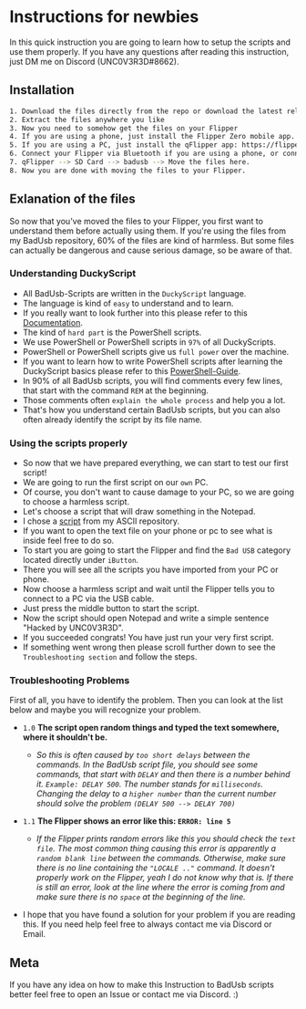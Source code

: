 # Instructions for newbies
In this quick instruction you are going to learn how to setup the scripts and use them properly.
If you have any questions after reading this instruction, just DM me on Discord (UNC0V3R3D#8662).

## Installation

``` sh
1. Download the files directly from the repo or download the latest release.
2. Extract the files anywhere you like
3. Now you need to somehow get the files on your Flipper
4. If you are using a phone, just install the Flipper Zero mobile app.
5. If you are using a PC, just install the qFlipper app: https://flipperzero.one/update
6. Connect your Flipper via Bluetooth if you are using a phone, or connect it via usb if you are on PC.
7. qFlipper --> SD Card --> badusb --> Move the files here.
8. Now you are done with moving the files to your Flipper.
 ```

## Exlanation of the files

So now that you've moved the files to your Flipper, you first want to understand them before actually using them.
If you're using the files from my BadUsb repository, 60% of the files are kind of harmless.
But some files can actually be dangerous and cause serious damage, so be aware of that.

<h3> Understanding DuckyScript </h3>

* All BadUsb-Scripts are written in the ``DuckyScript`` language.
* The language is kind of ``easy`` to understand and to learn.
* If you really want to look further into this please refer to this [Documentation].
* The kind of ``hard part`` is the PowerShell scripts.
* We use PowerShell or PowerShell scripts in ``97%`` of all DuckyScripts.
* PowerShell or PowerShell scripts give us ``full power`` over the machine.
* If you want to learn how to write PowerShell scripts after learning the DuckyScript basics please refer to this [PowerShell-Guide].
* In 90% of all BadUsb scripts, you will find comments every few lines, that start with the command ``REM`` at the beginning.
* Those comments often ``explain the whole process`` and help you a lot.
* That's how you understand certain BadUsb scripts, but you can also often already identify the script by its file name.

<h3> Using the scripts properly </h3>

* So now that we have prepared everything, we can start to test our first script!
* We are going to run the first script on our ``own`` PC.
* Of course, you don't want to cause damage to your PC, so we are going to choose a harmless script.
* Let's choose a script that will draw something in the Notepad.
* I chose a [script] from my ASCII repository.
* If you want to open the text file on your phone or pc to see what is inside feel free to do so.
* To start you are going to start the Flipper and find the ``Bad USB`` category located directly under ``iButton``.
* There you will see all the scripts you have imported from your PC or phone.
* Now choose a harmless script and wait until the Flipper tells you to connect to a PC via the USB cable.
* Just press the middle button to start the script.
* Now the script should open Notepad and write a simple sentence "Hacked by UNC0V3R3D".
* If you succeeded congrats! You have just run your very first script.
* If something went wrong then please scroll further down to see the ``Troubleshooting section`` and follow the steps.

<h3> Troubleshooting Problems </h3>

First of all, you have to identify the problem. Then you can look at the list below and maybe you will recognize your problem.

* ``1.0`` <b> The script open random things and typed the text somewhere, where it shouldn't be. </b>
  * <em> So this is often caused by ``too short delays`` between the commands. In the BadUsb script file, you should see some commands, that start with ``DELAY``
       and then there is a number behind it. ``Example: DELAY 500``. The number stands for ``milliseconds``. Changing the delay to a ``higher number`` than the current number should solve the problem ``(DELAY 500 --> DELAY 700)`` </em>
       
* ``1.1`` <b> The Flipper shows an error like this: ``ERROR: line 5`` </b>
  * <em> If the Flipper prints random errors like this you should check the ``text file``. The most common thing causing this error is apparently a ``random blank line``
  between the commands. Otherwise, make sure there is no line containing the ``"LOCALE .."`` command. It doesn't properly work on the Flipper, yeah I do not know why that is. If there is still an error, look at the line where the error is coming from and make sure there is no ``space`` at the beginning of the line. </em>

* I hope that you have found a solution for your problem if you are reading this. If you need help feel free to always contact me via Discord or Email.

## Meta

If you have any idea on how to make this Instruction to BadUsb scripts better feel free to open an Issue or contact me via Discord. :)

[PowerShell-Guide]: https://www.youtube.com/watch?v=IABNJEl2ZWk
[Documentation]: https://hakshop.zendesk.com/hc/en-us/articles/360010555153-Ducky-Script-the-USB-Rubber-Ducky-language
[script]: https://github.com/UNC0V3R3D/Flipper_Zero-BadUsb/blob/main/FlipperZero_BadUSB_Collection/ASCII_Notepad/SimpleTroll.txt
[qFlipper]: https://flipperzero.one/update
